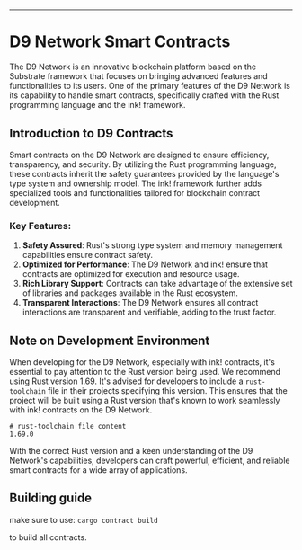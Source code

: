 #

---

# D9 Network Smart Contracts

The D9 Network is an innovative blockchain platform based on the Substrate framework that focuses on bringing advanced features and functionalities to its users. One of the primary features of the D9 Network is its capability to handle smart contracts, specifically crafted with the Rust programming language and the ink! framework.

## Introduction to D9 Contracts

Smart contracts on the D9 Network are designed to ensure efficiency, transparency, and security. By utilizing the Rust programming language, these contracts inherit the safety guarantees provided by the language's type system and ownership model. The ink! framework further adds specialized tools and functionalities tailored for blockchain contract development.

### Key Features:

1. **Safety Assured**: Rust's strong type system and memory management capabilities ensure contract safety.
2. **Optimized for Performance**: The D9 Network and ink! ensure that contracts are optimized for execution and resource usage.
3. **Rich Library Support**: Contracts can take advantage of the extensive set of libraries and packages available in the Rust ecosystem.
4. **Transparent Interactions**: The D9 Network ensures all contract interactions are transparent and verifiable, adding to the trust factor.

## Note on Development Environment

When developing for the D9 Network, especially with ink! contracts, it's essential to pay attention to the Rust version being used. We recommend using Rust version 1.69. It's advised for developers to include a `rust-toolchain` file in their projects specifying this version. This ensures that the project will be built using a Rust version that's known to work seamlessly with ink! contracts on the D9 Network.

```plaintext
# rust-toolchain file content
1.69.0
```

With the correct Rust version and a keen understanding of the D9 Network's capabilities, developers can craft powerful, efficient, and reliable smart contracts for a wide array of applications.

## Building guide

make sure to use:
`cargo contract build`

to build all contracts.
